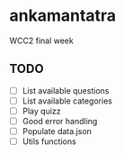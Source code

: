 # ankamantatra
WCC2 final week

## TODO
- [ ] List available questions
- [ ] List available categories
- [ ] Play quizz
- [ ] Good error handling
- [ ] Populate data.json
- [ ] Utils functions
